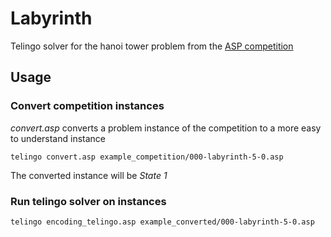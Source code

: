 # Labyrinth

Telingo solver for the hanoi tower problem from the [ASP competition](https://www.mat.unical.it/aspcomp2013/Labyrinth)

## Usage

### Convert competition instances
*convert.asp* converts a problem instance of the competition to a more easy to understand instance

```shell
telingo convert.asp example_competition/000-labyrinth-5-0.asp
```

The converted instance will be *State 1*

### Run telingo solver on instances

```shell
telingo encoding_telingo.asp example_converted/000-labyrinth-5-0.asp
```
